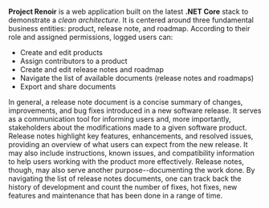 **Project Renoir** is a web application built on the latest **.NET Core** stack to demonstrate a *clean architecture*. It is centered around 
three fundamental business entities: product, release note, and roadmap. According to their role and assigned permissions, 
logged users can:

- Create and edit products 
- Assign contributors to a product
- Create and edit release notes and roadmap
- Navigate the list of available documents (release notes and roadmaps)
- Export and share documents

In general, a release note document is a concise summary of changes, improvements, and bug fixes introduced in a new software release. 
It serves as a communication tool for informing users and, more importantly, stakeholders about the modifications made to 
a given software product. Release notes highlight key features, enhancements, and resolved issues, providing an overview 
of what users can expect from the new release. It may also include instructions, known issues, and compatibility information 
to help users working with the product more effectively. Release notes, though, may also serve another purpose--documenting the 
work done. By navigating the list of release notes documents, one can track back the history of development and count the number 
of fixes, hot fixes, new features and maintenance that has been done in a range of time. 
